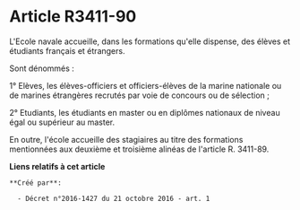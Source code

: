 # Article R3411-90

L'Ecole navale accueille, dans les formations qu'elle dispense, des élèves et étudiants français et étrangers. 

Sont dénommés : 

1° Elèves, les élèves-officiers et officiers-élèves de la marine nationale ou de marines étrangères recrutés par voie de
concours ou de sélection ; 

2° Etudiants, les étudiants en master ou en diplômes nationaux de niveau égal ou supérieur au master. 

En outre, l'école accueille des stagiaires au titre des formations mentionnées aux deuxième et troisième alinéas de l'article
R. 3411-89.

**Liens relatifs à cet article**

	**Créé par**:

	  - Décret n°2016-1427 du 21 octobre 2016 - art. 1
